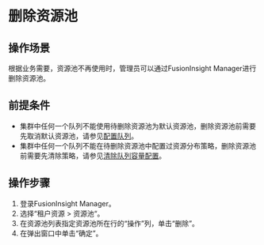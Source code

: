 # 删除资源池<a name="admin_guide_000129"></a>

## 操作场景<a name="sf720dfdab1a14cce83abd4231f16c811"></a>

根据业务需要，资源池不再使用时，管理员可以通过FusionInsight Manager进行删除资源池。

## 前提条件<a name="s98e16ec75f024192bab02e880a48d3eb"></a>

-   集群中任何一个队列不能使用待删除资源池为默认资源池，删除资源池前需要先取消默认资源池，请参见[配置队列](配置队列-28.md)。
-   集群中任何一个队列不能在待删除资源池中配置过资源分布策略，删除资源池前需要先清除策略，请参见[清除队列容量配置](清除队列容量配置-30.md)。

## 操作步骤<a name="section11228163315113"></a>

1.  登录FusionInsight Manager。
2.  选择“租户资源  \>  资源池“。
3.  在资源池列表指定资源池所在行的“操作”列，单击“删除”。
4.  在弹出窗口中单击“确定”。

